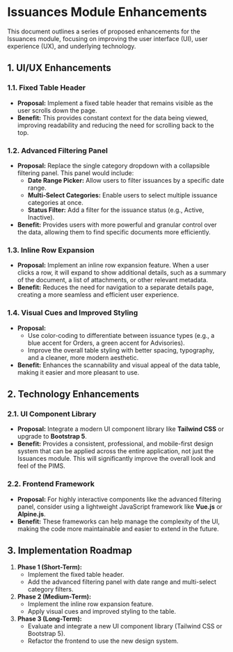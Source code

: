 # Issuances Module Enhancements

This document outlines a series of proposed enhancements for the Issuances module, focusing on improving the user interface (UI), user experience (UX), and underlying technology.

## 1. UI/UX Enhancements

### 1.1. Fixed Table Header

- **Proposal:** Implement a fixed table header that remains visible as the user scrolls down the page.
- **Benefit:** This provides constant context for the data being viewed, improving readability and reducing the need for scrolling back to the top.

### 1.2. Advanced Filtering Panel

- **Proposal:** Replace the single category dropdown with a collapsible filtering panel. This panel would include:
    - **Date Range Picker:** Allow users to filter issuances by a specific date range.
    - **Multi-Select Categories:** Enable users to select multiple issuance categories at once.
    - **Status Filter:** Add a filter for the issuance status (e.g., Active, Inactive).
- **Benefit:** Provides users with more powerful and granular control over the data, allowing them to find specific documents more efficiently.

### 1.3. Inline Row Expansion

- **Proposal:** Implement an inline row expansion feature. When a user clicks a row, it will expand to show additional details, such as a summary of the document, a list of attachments, or other relevant metadata.
- **Benefit:** Reduces the need for navigation to a separate details page, creating a more seamless and efficient user experience.

### 1.4. Visual Cues and Improved Styling

- **Proposal:**
    - Use color-coding to differentiate between issuance types (e.g., a blue accent for Orders, a green accent for Advisories).
    - Improve the overall table styling with better spacing, typography, and a cleaner, more modern aesthetic.
- **Benefit:** Enhances the scannability and visual appeal of the data table, making it easier and more pleasant to use.

## 2. Technology Enhancements

### 2.1. UI Component Library

- **Proposal:** Integrate a modern UI component library like **Tailwind CSS** or upgrade to **Bootstrap 5**.
- **Benefit:** Provides a consistent, professional, and mobile-first design system that can be applied across the entire application, not just the Issuances module. This will significantly improve the overall look and feel of the PIMS.

### 2.2. Frontend Framework

- **Proposal:** For highly interactive components like the advanced filtering panel, consider using a lightweight JavaScript framework like **Vue.js** or **Alpine.js**.
- **Benefit:** These frameworks can help manage the complexity of the UI, making the code more maintainable and easier to extend in the future.

## 3. Implementation Roadmap

1.  **Phase 1 (Short-Term):**
    - Implement the fixed table header.
    - Add the advanced filtering panel with date range and multi-select category filters.
2.  **Phase 2 (Medium-Term):**
    - Implement the inline row expansion feature.
    - Apply visual cues and improved styling to the table.
3.  **Phase 3 (Long-Term):**
    - Evaluate and integrate a new UI component library (Tailwind CSS or Bootstrap 5).
    - Refactor the frontend to use the new design system.
